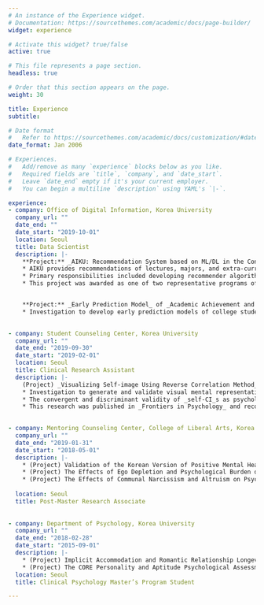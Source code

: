 ```yaml
---
# An instance of the Experience widget.
# Documentation: https://sourcethemes.com/academic/docs/page-builder/
widget: experience

# Activate this widget? true/false
active: true

# This file represents a page section.
headless: true

# Order that this section appears on the page.
weight: 30

title: Experience
subtitle:

# Date format
#   Refer to https://sourcethemes.com/academic/docs/customization/#date-format
date_format: Jan 2006

# Experiences.
#   Add/remove as many `experience` blocks below as you like.
#   Required fields are `title`, `company`, and `date_start`.
#   Leave `date_end` empty if it's your current employer.
#   You can begin a multiline `description` using YAML's `|-`.

experience:
- company: Office of Digital Information, Korea University
  company_url: ""
  date_end: ""
  date_start: "2019-10-01"
  location: Seoul
  title: Data Scientist
  description: |-
    **Project:** _AIKU: Recommendation System based on ML/DL in the Context of Higher Education_
    * AIKU provides recommendations of lectures, majors, and extra-curricular activities for college students that fit individual needs.
    * Primary responsibilities included developing recommender algorithms using ML/DL techniques (_NLP, Bayesian probability, cosine similarity, UMAP, and GCN, etc._) and applying for two patents as a primary inventor.
    * This project was awarded as one of two representative programs of Korea University for _the_ (_government-funded_) _University Innovation Support Project_ and covered by +10 media outlets as the first case of the official AI service provided by university in South Korea.


    **Project:** _Early Prediction Model_ of _Academic Achievement and Mental Health of College Students Based on Deep Neural Networks Using Online Learning Big Data_
    * Investigation to develop early prediction models of college students’ academic achievement and mental health based on Recurrent Neural networks using massive log data in the Learning Management System (LMS).

  
- company: Student Counseling Center, Korea University
  company_url: ""
  date_end: "2019-09-30"
  date_start: "2019-02-01"
  location: Seoul
  title: Clinical Research Assistant
  description: |-
    (Project) _Visualizing Self-image Using Reverse Correlation Method_
    * Investigation to generate and validate visual mental representations of self-image by employing _Reverse Correlation_ task – a two-image forced-choice task to generate a classification image of self (_self-CI_) that shows how people conceive themselves in mind.
    * The convergent and discriminant validity of _self-CI_s as psychological measurements were examined in relation to self-reports and physical appearance.
    * This research was published in _Frontiers in Psychology_ and recognized as the first work to incorporate _Reverse Correlation_ method to visualize self-perception.
  

- company: Mentoring Counseling Center, College of Liberal Arts, Korea University
  company_url: ""
  date_end: "2019-01-31"
  date_start: "2018-05-01"
  description: |-
    * (Project) Validation of the Korean Version of Positive Mental Health Scales
    * (Project) The Effects of Ego Depletion and Psychological Burden on Fatigue in Everyday Life
    * (Project) The Effects of Communal Narcissism and Altruism on Psychosocial Maturity
  
  location: Seoul
  title: Post-Master Research Associate  
  
  
- company: Department of Psychology, Korea University
  company_url: ""
  date_end: "2018-02-28"
  date_start: "2015-09-01"
  description: |-
    * (Project) Implicit Accommodation and Romantic Relationship Longevity
    * (Project) The CORE Personality and Aptitude Psychological Assessments
  location: Seoul
  title: Clinical Psychology Master’s Program Student

---
```

